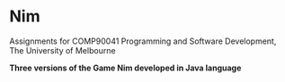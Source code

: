 # Nim
Assignments for COMP90041 Programming and Software Development, The University of Melbourne

**Three versions of the Game Nim developed in Java language**

